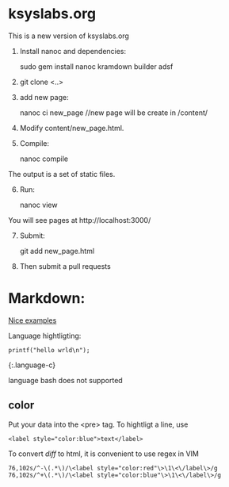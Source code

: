 ksyslabs.org
============

This is a new version of ksyslabs.org

1. Install nanoc and dependencies:

	sudo gem install nanoc kramdown builder adsf

2. git clone <..>

3. add new page:

	nanoc ci new_page //new page will be create in /content/

4. Modify content/new_page.html.

5. Compile:

	nanoc compile

The output is a set of static files.

6. Run:

	nanoc view

You will see pages at http://localhost:3000/

7. Submit:

	git add new_page.html

8. Then submit a pull requests


Markdown:
===========

[Nice examples](http://dillinger.io)

Language hightligting:

~~~
printf("hello wrld\n");
~~~
{:.language-c}

language bash does not supported

## color ##
Put your data into the &lt;pre&gt; tag. To hightligt a line, use
~~~
<label style="color:blue">text</label>
~~~

To convert *diff* to html, it is convenient to use regex in VIM
~~~
76,102s/^-\(.*\)/\<label style="color:red"\>\1\<\/label\>/g
76,102s/^+\(.*\)/\<label style="color:blue"\>\1\<\/label\>/g
~~~
